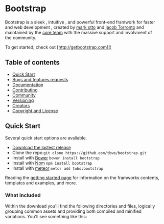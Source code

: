# Bootstrap
Bootstrap is a sleek , intuitive , and powerful front-end framwork for faster and web development , created by [mark otto]() and [jacob Torronto]() and maintained by the [core team]() with the massive support and involvment of the community.

To get started, check out [http://getbootstrap.com]()

## Table of contents
- [Quick Start]()
- [Bugs and features requests]()
- [Documentation]()
- [Contributing]()
- [Community]()
- [Versioning]()
- [Creators]()
- [Copyright and License]()

## Quick Start

Several quick start options are avaliable.

- [Download the lastest release]()
- Clone the repo:``git clone https://github.com/tbws/bootstrap.git``
- Install with [Bower]() ``bower install bootstrap``
- Install with [Npm]() ``npm install bootstrap``
- Install with [meteor]() ``metor add twbs:bootstrap``

Reading the [getting started page]() for information on the framworks contents, templates and examples, and more.

### What included

Within the download you'll find the following directories and files, logically grouping common assets and providing both compiled and minified variations. You'll see something like this:




